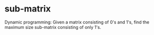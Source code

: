 # sub-matrix
Dynamic programming: Given a matrix consisting of 0's and 1's, find the maximum size sub-matrix consisting of only 1's.
